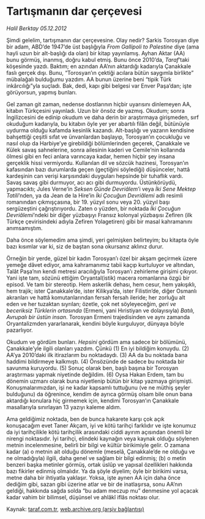 # Tartışmanın dar çerçevesi

*Halil Berktay 05.12.2012*

<div class="yazi"><p>Şimdi gelelim, tartışmanın dar çerçevesine. Olay nedir? Sarkis Torosyan diye bir adam, ABD’de 1947’de üst başlığıyla <i>From Gallipoli to Palestine</i> diye (ama hayli uzun bir alt-başlığı da olan) bir kitap yayınlamış. Ayhan Aktar (AA) bunu görmüş, inanmış, doğru kabul etmiş. Bunu önce 2010’da, <i>Taraf</i>’taki köşesinde yazdı. Baktım; en azından AA’nın aktardığı kadarıyla Çanakkale faslı gerçek dışı. Bunu, “Torosyan’ın çektiği acılara bütün saygımla birlikte” mübalağalı bulduğumu yazdım. AA bunun üzerine beni “tipik Türk inkârcılığı”yla suçladı. Bak, dedi, kapı gibi belgesi var Enver Paşa’dan; işte görüyorsun, yapmış bunları.</p>
<p>Gel zaman git zaman, nedense dostlarının hiçbir uyarısını dinlemeyen AA, kitabın Türkçesini yayınladı. Uzun bir önsöz de yazmış. Okudum; sonra İngilizcesini de edinip okudum   ve daha derin bir araştırmaya girişmeden, sırf okuduğum kadarıyla, bu kitabın öyle yer yer abartılı filân değil, bütünüyle uydurma olduğu kafamda kesinlik kazandı. Alt-başlığı ve yazarın kendisine bahşettiği çeşitli sıfat ve ünvanlardan başlayıp, Torosyan’ın çocukluğu ve nasıl olup da Harbiye’ye girebildiği bölümlerinden geçerek, Çanakkale ve Külek savaş sahnelerine, sonra ailesinin kaderi ve Cemile’nin kollarında ölmesi gibi en feci anlara varıncaya kadar, hemen hiçbir şey insana gerçeklik hissi vermiyordu. Kullanılan dil ve sözcük hazinesi, Torosyan’ın kafasından bazı durumlarda geçen (geçtiğini söylediği) düşünceler, hattâ kardeşinin can verişi karşısındaki duyguları   hepsinde bir tuhaflık vardı. Savaş savaş gibi durmuyor, acı acı gibi durmuyordu. Üstünkörüydü, yapmacıktı; Jules Verne’in <i>Seksen Günde Devriâlem</i>’i veya <i>İki Sene Mektep Tatili</i>’nden, ya da Jean de la Hire’in <i>İki Çocuğun Devriâlemi</i> adlı resimli romanından çıkmışçasına, bir 19. yüzyıl sonu veya 20. yüzyıl başı sergüzeştini çağrıştırıyordu. Zaten o yüzden, bir noktada <i>İki Çocuğun Devriâlemi</i>’ndeki bir diğer yüzbaşıyı   Fransız kolonyal yüzbaşısı Zefiren (ilk Türkçe çevirisindeki adıyla Zefiren Yolagetiren) gibi bir masal kahramanını anımsamıştım. </p>
<p>Daha önce söylemedim ama şimdi, yeri gelmişken belirteyim; bu kitapta öyle bazı kısımlar var ki, siz de baştan sona okursanız aklınız durur.</p>
<p>Örneğin bir yerde, güzel bir kadın Torosyan’ı özel bir akşam geçirmek üzere yemeğe dâvet ediyor, ama kahramanımız tabii kaçıp kurtuluyor   ve altından, Talât Paşa’nın kendi metresi aracılığıyla Torosyan’ı zehirleme girişimi çıkıyor. Yani işte tam, sözünü ettiğim Oryantal(istik) macera romanlarına özgü bir episod. Ve tam bir stereotip. Hem askerlik dehası, hem cesur, hem yakışıklı, hem trajik; ister Çanakkale’de, ister Kilikya’da, ister Filistin’de, diğer Osmanlı akranları ve hattâ komutanlarından fersah fersah ileride; her zorluğu alt eden ve her tuzaktan sıyrılan; özetle, çok net söyleyeceğim, <i>geri ve beceriksiz Türklerin ortasında </i>(Ermeni, yani Hıristiyan ve dolayısıyla) <i>Batılı, Avrupalı bir üstün insan</i>. Torosyan Ermeni trajedisinden ve aynı zamanda Oryantalizmden yararlanarak, kendini böyle kurguluyor, dünyaya böyle pazarlıyor. </p>
<p>Okudum ve gördüm bunları. <i>Hepsini</i> gördüm ama sadece bir bölümünü, Çanakkale’yle ilgili olanları yazdım. Çünkü (1) En iyi bildiğim konuydu. (2) AA’ya 2010’daki ilk itirazlarım bu noktadaydı. (3) AA da bu noktada bana haddimi bildirmeye kalkmıştı. (4) Önsözünde de sadece bu noktada bir savunma kuruyordu. (5) Sonuç olarak ben, başlı başına bir Torosyan araştırması yapmak niyetinde değildim. (6) Oysa Hakan Erdem, tam bu dönemin uzmanı olarak buna niyetlenip bütün bir kitap yazmaya girişmişti. Konuşmalarımızdan, işi ne kadar kapsamlı tuttuğunu (ve ne müthiş şeyler bulduğunu) da öğrenince, kendim de ayrıca görmüş olsam bile onun bana aktardığı konulara hiç girmemek için, kendimi Torosyan’ın Çanakkale masallarıyla sınırlayan 13 yazıyı kaleme aldım.</p>
<p>Ama geldiğimiz noktada, ben de bunca hakarete karşı çok açık konuşacağım   evet Taner Akçam, iyi ve kötü tarihçi farklıdır ve işte konumuz da iyi tarihçilikle kötü tarihçilik arasındaki ciddi ayırım açısından önemli bir nirengi noktasıdır. İyi tarihçi, elindeki kaynağın veya kaynak olduğu söylenen metnin incelenmesine, belirli bir bilgi ve kültür birikimiyle gelir. O zamana kadar (a) o metnin ait olduğu dönemle (meselâ, Çanakkale’de ne olduğu ve ne olmadığıyla) ilgili, daha genel ve sağlam bir bilgi edinmiş; (b) o metin benzeri başka metinler görmüş, ortak üslûp ve yapısal özellikleri hakkında bazı fikirler edinmiş olmalıdır. Ya da şöyle diyelim; öyle bir birikimi varsa, metne daha bir ihtiyatla yaklaşır. Yoksa, işte aynen AA için daha önce dediğim gibi, sazan gibi üzerine atlar  ve bir de inatlaşırsa, sonu AA’nın geldiği, hakkında sağda solda “bu adam meczup mu” denmesine yol açacak kadar vahim bir bilimsel, düşünsel ve ahlâkî iflâs noktası olur.</p>
</div>

Kaynak: [taraf.com.tr](http://www.taraf.com.tr/halil-berktay/makale-tartismanin-dar-cercevesi.htm), [web.archive.org (arşiv bağlantısı)](http://web.archive.org/web/20131022034556/http://www.taraf.com.tr/halil-berktay/makale-tartismanin-dar-cercevesi.htm)
